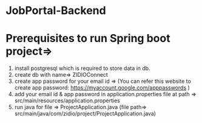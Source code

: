 # JobPortal-Backend
# Prerequisites to run Spring boot project=>
1. install postgresql which is required to store data in db.
2. create db with name=> ZIDIOConnect
3. create app password for your email id => (You can refer this website to create app password: https://myaccount.google.com/apppasswords )
4. add your email id & app password in application.properties file at path => src/main/resources/application.properties
5. run java for file => ProjectApplication.java  (file path=> src/main/java/com/zidio/project/ProjectApplication.java)

